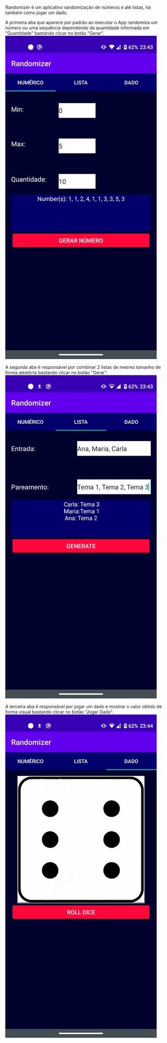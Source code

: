Randomizer é um aplicativo randomização de números e até listas, há também como jogar um dado.

A primeira aba que aparece por padrão ao executar o App randomiza um número ou uma sequência dependendo
da quantidade informada em "Quantidade" bastando clicar no botão "Gerar".
<img src="Screenshots/RandNum.png">


A segunda aba é responsável por combinar 2 listas de mesmo tamanho de forma aleatória bastando clicar
no botão "Gerar".
<img src="Screenshots/RandList.png">


A terceira aba é responsável por jogar um dado e mostrar o valor obtido de forma visual bastando clicar
no botão "Jogar Dado".
<img src="Screenshots/RandDice.png">